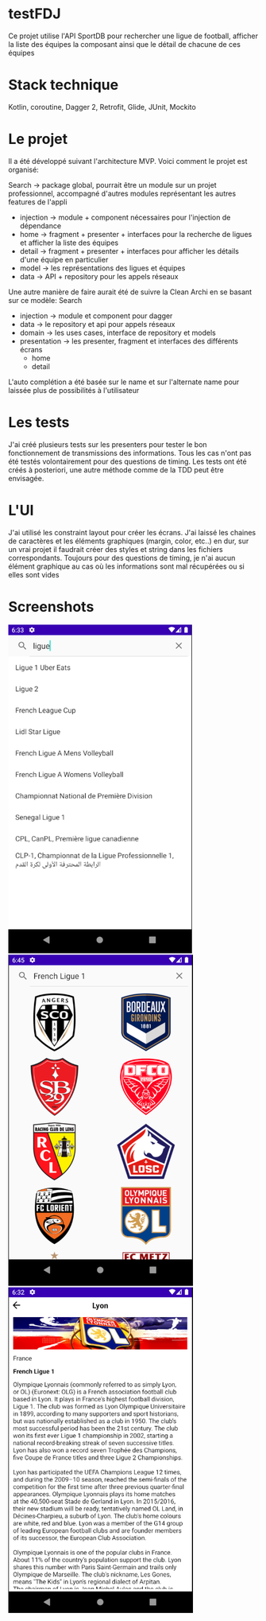 # testFDJ
Ce projet utilise l'API SportDB pour rechercher une ligue de football, afficher la liste des équipes la composant ainsi que le détail de chacune de ces équipes

# Stack technique
Kotlin, coroutine, Dagger 2, Retrofit, Glide, JUnit, Mockito

# Le projet
Il a été développé suivant l'architecture MVP. Voici comment le projet est organisé:

Search -> package global, pourrait être un module sur un projet professionnel, accompagné d'autres modules représentant les autres features de l'appli
 - injection -> module + component nécessaires pour l'injection de dépendance
 - home -> fragment + presenter + interfaces pour la recherche de ligues et afficher la liste des équipes
 - detail  -> fragment + presenter + interfaces pour afficher les détails d'une équipe en particulier
 - model -> les représentations des ligues et équipes
 - data -> API + repository pour les appels réseaux
 
 Une autre manière de faire aurait été de suivre la Clean Archi en se basant sur ce modèle:
 Search
 - injection -> module et component pour dagger
 - data -> le repository et api pour appels réseaux
 - domain -> les uses cases, interface de repository et models
 - presentation -> les presenter, fragment et interfaces des différents écrans
   - home
   - detail
 
 L'auto complétion a été basée sur le name et sur l'alternate name pour laissée plus de possibilités à l'utilisateur
 
 # Les tests
 J'ai créé plusieurs tests sur les presenters pour tester le bon fonctionnement de transmissions des informations. 
 Tous les cas n'ont pas été testés volontairement pour des questions de timing. Les tests ont été créés à posteriori, une autre méthode comme de la TDD peut être envisagée.
 
 # L'UI
 J'ai utilisé les constraint layout pour créer les écrans. 
 J'ai laissé les chaines de caractères et les éléments graphiques (margin, color, etc..) en dur, sur un vrai projet il faudrait créer des styles et string dans les fichiers correspondants.
 Toujours pour des questions de timing, je n'ai aucun élément graphique au cas où les informations sont mal récupérées ou si elles sont vides
 
 # Screenshots
 ![Alt Text](pictures/auto_completion.PNG)
 ![Alt Text](pictures/teams.PNG)
 ![Alt Text](pictures/detail.PNG)
